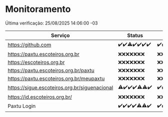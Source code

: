 # Monitoramento

Última verificação: 25/08/2025 14:06:00 -03

|Serviço|Status|Últimas 24h|
|---|---|---|
|https://github.com|<span title="2025-08-18: OK=23">✔️</span><span title="2025-08-19: OK=23">✔️</span><span title="2025-08-20: OK=22, Falhas=1">⚠️</span><span title="2025-08-21: OK=23">✔️</span><span title="2025-08-22: OK=23">✔️</span><span title="2025-08-23: OK=23">✔️</span><span title="2025-08-24: OK=16">✔️</span>|<span title="24/08/2025 14:07:00 -03 : 200">✔️</span><span title="24/08/2025 15:11:00 -03 : 200">✔️</span><span title="24/08/2025 16:06:00 -03 : 200">✔️</span><span title="24/08/2025 17:09:00 -03 : 200">✔️</span><span title="24/08/2025 18:07:00 -03 : 200">✔️</span><span title="24/08/2025 19:08:00 -03 : 200">✔️</span><span title="24/08/2025 20:08:00 -03 : 200">✔️</span><span title="24/08/2025 21:49:00 -03 : 200">✔️</span><span title="24/08/2025 23:28:00 -03 : 200">✔️</span><span title="25/08/2025 00:40:00 -03 : 200">✔️</span><span title="25/08/2025 01:16:00 -03 : 200">✔️</span><span title="25/08/2025 02:10:00 -03 : 200">✔️</span><span title="25/08/2025 03:15:00 -03 : 200">✔️</span><span title="25/08/2025 04:11:00 -03 : 200">✔️</span><span title="25/08/2025 05:14:00 -03 : 200">✔️</span><span title="25/08/2025 06:11:00 -03 : 200">✔️</span><span title="25/08/2025 07:11:00 -03 : 200">✔️</span><span title="25/08/2025 08:08:00 -03 : 200">✔️</span><span title="25/08/2025 09:18:00 -03 : 200">✔️</span><span title="25/08/2025 10:23:00 -03 : 200">✔️</span><span title="25/08/2025 11:09:00 -03 : 200">✔️</span><span title="25/08/2025 12:10:00 -03 : 200">✔️</span><span title="25/08/2025 13:11:00 -03 : 200">✔️</span><span title="25/08/2025 14:06:00 -03 : 200">✔️</span>|
|https://paxtu.escoteiros.org.br|<span title="2025-08-18: Falhas=23">❌</span><span title="2025-08-19: Falhas=23">❌</span><span title="2025-08-20: Falhas=23">❌</span><span title="2025-08-21: Falhas=23">❌</span><span title="2025-08-22: Falhas=23">❌</span><span title="2025-08-23: Falhas=23">❌</span><span title="2025-08-24: Falhas=16">❌</span>|<span title="24/08/2025 14:07:00 -03 : 403">❌</span><span title="24/08/2025 15:11:00 -03 : 403">❌</span><span title="24/08/2025 16:06:00 -03 : 403">❌</span><span title="24/08/2025 17:09:00 -03 : 403">❌</span><span title="24/08/2025 18:07:00 -03 : 403">❌</span><span title="24/08/2025 19:08:00 -03 : 403">❌</span><span title="24/08/2025 20:08:00 -03 : 403">❌</span><span title="24/08/2025 21:49:00 -03 : 403">❌</span><span title="24/08/2025 23:28:00 -03 : 403">❌</span><span title="25/08/2025 00:40:00 -03 : 403">❌</span><span title="25/08/2025 01:16:00 -03 : 403">❌</span><span title="25/08/2025 02:10:00 -03 : 403">❌</span><span title="25/08/2025 03:15:00 -03 : 403">❌</span><span title="25/08/2025 04:11:00 -03 : 403">❌</span><span title="25/08/2025 05:14:00 -03 : 403">❌</span><span title="25/08/2025 06:11:00 -03 : 403">❌</span><span title="25/08/2025 07:11:00 -03 : 403">❌</span><span title="25/08/2025 08:08:00 -03 : 403">❌</span><span title="25/08/2025 09:18:00 -03 : 403">❌</span><span title="25/08/2025 10:23:00 -03 : 403">❌</span><span title="25/08/2025 11:09:00 -03 : 403">❌</span><span title="25/08/2025 12:10:00 -03 : 403">❌</span><span title="25/08/2025 13:11:00 -03 : 403">❌</span><span title="25/08/2025 14:06:00 -03 : 403">❌</span>|
|https://escoteiros.org.br|<span title="2025-08-18: Falhas=23">❌</span><span title="2025-08-19: Falhas=23">❌</span><span title="2025-08-20: Falhas=23">❌</span><span title="2025-08-21: Falhas=23">❌</span><span title="2025-08-22: Falhas=23">❌</span><span title="2025-08-23: Falhas=23">❌</span><span title="2025-08-24: Falhas=16">❌</span>|<span title="24/08/2025 14:07:00 -03 : 403">❌</span><span title="24/08/2025 15:11:00 -03 : 403">❌</span><span title="24/08/2025 16:06:00 -03 : 403">❌</span><span title="24/08/2025 17:09:00 -03 : 403">❌</span><span title="24/08/2025 18:07:00 -03 : 403">❌</span><span title="24/08/2025 19:08:00 -03 : 403">❌</span><span title="24/08/2025 20:08:00 -03 : 403">❌</span><span title="24/08/2025 21:49:00 -03 : 403">❌</span><span title="24/08/2025 23:28:00 -03 : 403">❌</span><span title="25/08/2025 00:40:00 -03 : 403">❌</span><span title="25/08/2025 01:16:00 -03 : 403">❌</span><span title="25/08/2025 02:10:00 -03 : 403">❌</span><span title="25/08/2025 03:15:00 -03 : 403">❌</span><span title="25/08/2025 04:11:00 -03 : 403">❌</span><span title="25/08/2025 05:14:00 -03 : 403">❌</span><span title="25/08/2025 06:11:00 -03 : 403">❌</span><span title="25/08/2025 07:11:00 -03 : 403">❌</span><span title="25/08/2025 08:08:00 -03 : 403">❌</span><span title="25/08/2025 09:18:00 -03 : 403">❌</span><span title="25/08/2025 10:23:00 -03 : 403">❌</span><span title="25/08/2025 11:09:00 -03 : 403">❌</span><span title="25/08/2025 12:10:00 -03 : 403">❌</span><span title="25/08/2025 13:11:00 -03 : 403">❌</span><span title="25/08/2025 14:06:00 -03 : 403">❌</span>|
|https://paxtu.escoteiros.org.br/paxtu|<span title="2025-08-18: Falhas=23">❌</span><span title="2025-08-19: Falhas=23">❌</span><span title="2025-08-20: Falhas=23">❌</span><span title="2025-08-21: Falhas=23">❌</span><span title="2025-08-22: Falhas=23">❌</span><span title="2025-08-23: Falhas=23">❌</span><span title="2025-08-24: Falhas=16">❌</span>|<span title="24/08/2025 14:07:00 -03 : 403">❌</span><span title="24/08/2025 15:11:00 -03 : 403">❌</span><span title="24/08/2025 16:06:00 -03 : 403">❌</span><span title="24/08/2025 17:09:00 -03 : 403">❌</span><span title="24/08/2025 18:07:00 -03 : 403">❌</span><span title="24/08/2025 19:08:00 -03 : 403">❌</span><span title="24/08/2025 20:08:00 -03 : 403">❌</span><span title="24/08/2025 21:49:00 -03 : 403">❌</span><span title="24/08/2025 23:28:00 -03 : 403">❌</span><span title="25/08/2025 00:40:00 -03 : 403">❌</span><span title="25/08/2025 01:16:00 -03 : 403">❌</span><span title="25/08/2025 02:10:00 -03 : 403">❌</span><span title="25/08/2025 03:15:00 -03 : 403">❌</span><span title="25/08/2025 04:11:00 -03 : 403">❌</span><span title="25/08/2025 05:14:00 -03 : 403">❌</span><span title="25/08/2025 06:11:00 -03 : 403">❌</span><span title="25/08/2025 07:11:00 -03 : 403">❌</span><span title="25/08/2025 08:08:00 -03 : 403">❌</span><span title="25/08/2025 09:18:00 -03 : 403">❌</span><span title="25/08/2025 10:23:00 -03 : 403">❌</span><span title="25/08/2025 11:09:00 -03 : 403">❌</span><span title="25/08/2025 12:10:00 -03 : 403">❌</span><span title="25/08/2025 13:11:00 -03 : 403">❌</span><span title="25/08/2025 14:06:00 -03 : 403">❌</span>|
|https://paxtu.escoteiros.org.br/meupaxtu|<span title="2025-08-18: Falhas=23">❌</span><span title="2025-08-19: Falhas=23">❌</span><span title="2025-08-20: Falhas=23">❌</span><span title="2025-08-21: Falhas=23">❌</span><span title="2025-08-22: Falhas=23">❌</span><span title="2025-08-23: Falhas=23">❌</span><span title="2025-08-24: Falhas=16">❌</span>|<span title="24/08/2025 14:07:00 -03 : 403">❌</span><span title="24/08/2025 15:11:00 -03 : 403">❌</span><span title="24/08/2025 16:06:00 -03 : 403">❌</span><span title="24/08/2025 17:09:00 -03 : 403">❌</span><span title="24/08/2025 18:07:00 -03 : 403">❌</span><span title="24/08/2025 19:08:00 -03 : 403">❌</span><span title="24/08/2025 20:08:00 -03 : 403">❌</span><span title="24/08/2025 21:49:00 -03 : 403">❌</span><span title="24/08/2025 23:28:00 -03 : 403">❌</span><span title="25/08/2025 00:40:00 -03 : 403">❌</span><span title="25/08/2025 01:16:00 -03 : 403">❌</span><span title="25/08/2025 02:10:00 -03 : 403">❌</span><span title="25/08/2025 03:15:00 -03 : 403">❌</span><span title="25/08/2025 04:11:00 -03 : 403">❌</span><span title="25/08/2025 05:14:00 -03 : 403">❌</span><span title="25/08/2025 06:11:00 -03 : 403">❌</span><span title="25/08/2025 07:11:00 -03 : 403">❌</span><span title="25/08/2025 08:08:00 -03 : 403">❌</span><span title="25/08/2025 09:18:00 -03 : 403">❌</span><span title="25/08/2025 10:23:00 -03 : 403">❌</span><span title="25/08/2025 11:09:00 -03 : 403">❌</span><span title="25/08/2025 12:10:00 -03 : 403">❌</span><span title="25/08/2025 13:11:00 -03 : 403">❌</span><span title="25/08/2025 14:06:00 -03 : 403">❌</span>|
|https://sigue.escoteiros.org.br/siguenacional|<span title="2025-08-18: OK=22, Falhas=1">⚠️</span><span title="2025-08-19: OK=23">✔️</span><span title="2025-08-20: OK=23">✔️</span><span title="2025-08-21: OK=23">✔️</span><span title="2025-08-22: OK=22, Falhas=1">⚠️</span><span title="2025-08-23: OK=21, Falhas=2">⚠️</span><span title="2025-08-24: OK=16">✔️</span>|<span title="24/08/2025 14:07:00 -03 : 200">✔️</span><span title="24/08/2025 15:11:00 -03 : 200">✔️</span><span title="24/08/2025 16:06:00 -03 : 200">✔️</span><span title="24/08/2025 17:09:00 -03 : 200">✔️</span><span title="24/08/2025 18:07:00 -03 : 200">✔️</span><span title="24/08/2025 19:08:00 -03 : 200">✔️</span><span title="24/08/2025 20:08:00 -03 : 200">✔️</span><span title="24/08/2025 21:49:00 -03 : 200">✔️</span><span title="24/08/2025 23:28:00 -03 : 200">✔️</span><span title="25/08/2025 00:40:00 -03 : 200">✔️</span><span title="25/08/2025 01:16:00 -03 : 200">✔️</span><span title="25/08/2025 02:10:00 -03 : 200">✔️</span><span title="25/08/2025 03:15:00 -03 : 200">✔️</span><span title="25/08/2025 04:11:00 -03 : 200">✔️</span><span title="25/08/2025 05:14:00 -03 : 200">✔️</span><span title="25/08/2025 06:11:00 -03 : 200">✔️</span><span title="25/08/2025 07:11:00 -03 : 200">✔️</span><span title="25/08/2025 08:08:00 -03 : 200">✔️</span><span title="25/08/2025 09:18:00 -03 : 200">✔️</span><span title="25/08/2025 10:23:00 -03 : 200">✔️</span><span title="25/08/2025 11:09:00 -03 : 200">✔️</span><span title="25/08/2025 12:10:00 -03 : 200">✔️</span><span title="25/08/2025 13:11:00 -03 : 200">✔️</span><span title="25/08/2025 14:06:00 -03 : 200">✔️</span>|
|https://id.escoteiros.org.br/|<span title="2025-08-18: Falhas=23">❌</span><span title="2025-08-19: Falhas=23">❌</span><span title="2025-08-20: Falhas=23">❌</span><span title="2025-08-21: Falhas=23">❌</span><span title="2025-08-22: Falhas=23">❌</span><span title="2025-08-23: Falhas=23">❌</span><span title="2025-08-24: Falhas=16">❌</span>|<span title="24/08/2025 14:07:00 -03 : 403">❌</span><span title="24/08/2025 15:11:00 -03 : 403">❌</span><span title="24/08/2025 16:06:00 -03 : 403">❌</span><span title="24/08/2025 17:09:00 -03 : 403">❌</span><span title="24/08/2025 18:07:00 -03 : 403">❌</span><span title="24/08/2025 19:08:00 -03 : 403">❌</span><span title="24/08/2025 20:08:00 -03 : 403">❌</span><span title="24/08/2025 21:49:00 -03 : 403">❌</span><span title="24/08/2025 23:28:00 -03 : 403">❌</span><span title="25/08/2025 00:40:00 -03 : 403">❌</span><span title="25/08/2025 01:16:00 -03 : 403">❌</span><span title="25/08/2025 02:10:00 -03 : 403">❌</span><span title="25/08/2025 03:15:00 -03 : 403">❌</span><span title="25/08/2025 04:11:00 -03 : 403">❌</span><span title="25/08/2025 05:14:00 -03 : 403">❌</span><span title="25/08/2025 06:11:00 -03 : 403">❌</span><span title="25/08/2025 07:11:00 -03 : 403">❌</span><span title="25/08/2025 08:08:00 -03 : 403">❌</span><span title="25/08/2025 09:18:00 -03 : 403">❌</span><span title="25/08/2025 10:23:00 -03 : 403">❌</span><span title="25/08/2025 11:09:00 -03 : 403">❌</span><span title="25/08/2025 12:10:00 -03 : 403">❌</span><span title="25/08/2025 13:11:00 -03 : 403">❌</span><span title="25/08/2025 14:06:00 -03 : 403">❌</span>|
|Paxtu Login|<span title="2025-08-18: OK=23">✔️</span><span title="2025-08-19: OK=23">✔️</span><span title="2025-08-20: OK=23">✔️</span><span title="2025-08-21: OK=23">✔️</span><span title="2025-08-22: OK=22, Falhas=1">⚠️</span><span title="2025-08-23: OK=22, Falhas=1">⚠️</span><span title="2025-08-24: OK=16">✔️</span>|<span title="24/08/2025 14:07:00 -03 : 200">✔️</span><span title="24/08/2025 15:11:00 -03 : 200">✔️</span><span title="24/08/2025 16:06:00 -03 : 200">✔️</span><span title="24/08/2025 17:09:00 -03 : 200">✔️</span><span title="24/08/2025 18:07:00 -03 : 200">✔️</span><span title="24/08/2025 19:08:00 -03 : 200">✔️</span><span title="24/08/2025 20:08:00 -03 : 200">✔️</span><span title="24/08/2025 21:49:00 -03 : 200">✔️</span><span title="24/08/2025 23:28:00 -03 : 200">✔️</span><span title="25/08/2025 00:40:00 -03 : 200">✔️</span><span title="25/08/2025 01:16:00 -03 : 200">✔️</span><span title="25/08/2025 02:10:00 -03 : 200">✔️</span><span title="25/08/2025 03:15:00 -03 : 200">✔️</span><span title="25/08/2025 04:11:00 -03 : 200">✔️</span><span title="25/08/2025 05:14:00 -03 : 200">✔️</span><span title="25/08/2025 06:11:00 -03 : 200">✔️</span><span title="25/08/2025 07:11:00 -03 : 200">✔️</span><span title="25/08/2025 08:08:00 -03 : 200">✔️</span><span title="25/08/2025 09:18:00 -03 : 200">✔️</span><span title="25/08/2025 10:23:00 -03 : 200">✔️</span><span title="25/08/2025 11:09:00 -03 : 200">✔️</span><span title="25/08/2025 12:10:00 -03 : 200">✔️</span><span title="25/08/2025 13:11:00 -03 : 200">✔️</span><span title="25/08/2025 14:06:00 -03 : 200">✔️</span>|
